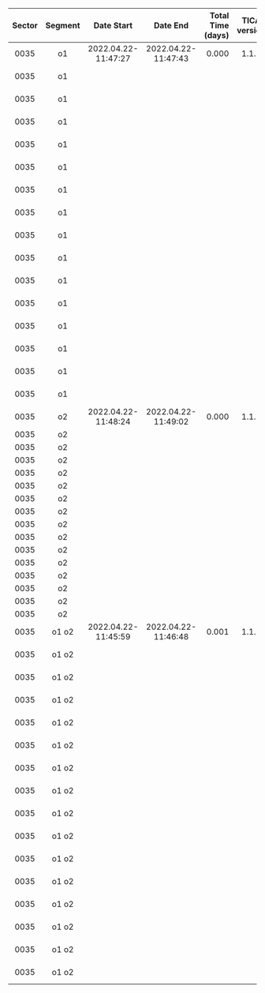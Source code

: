 |                             Sector|                            Segment|                         Date Start|                           Date End|                  Total Time (days)|                       TICA version|                     Python version|                               Host|                  conda Environment|                                CCD|                 TICA Runtime (sec)|                            N_cores|                 WCS2 Runtime (sec)|                            N_cores|        Frac_of_FFIs >0.95Ref_Stars|                  AvgFrac Ref_Stars|           AvgFit Residual (arcsec)|            AvgFit Residual (pixel)|                 Flexible Apertures|                            Ref_FIN|                 WCS1 Runtime (sec)|                            N_cores|                           Wing FAC|                       Contrast FAC|                         NRef_Stars|                     Ref_Star Tmags|                       N_Trim_Stars|      Ref_Bright Residuals (arcsec)|
|:---:|:---:|:---:|:---:|---:|:---:|:---:|:---:|:---:|:---:|---:|---:|---:|---:|---:|---:|---:|---:|---:|:---:|---:|---:|:---:|:---:|---:|:---:|---:|---:|
|0035|                                o1 |                2022.04.22-11:47:27|                2022.04.22-11:47:43|                              0.000|                              1.1.1|                             3.10.0|                       roci.mit.edu|                       tica_develop|                          cam1_ccd1|                               2.56|                                 10|                              12.79|                                  1|0.92|0.99|0.898|0.04|                              fixed|                           00149615|                             236.20|                                  1|                                0.9|                                3.5|                                975|7.51-11.78|                                 25|                              1.016|
|0035|                                o1 |                                   |                                   |                                   |                                   |                                   |                                   |                                   |                          cam1_ccd2|                                   |                                   |                              13.29|                                  1|0.85|0.98|0.932|0.05|                              fixed|                             151.10|                                  1|                                0.9|                                3.5|                                983|7.50-11.66|                                 17|                              0.985|
|0035|                                o1 |                                   |                                   |                                   |                                   |                                   |                                   |                                   |                          cam1_ccd3|                                   |                                   |                              12.76|                                  1|0.85|0.98|0.857|0.04|                              fixed|                             130.55|                                  1|                                0.9|                                3.5|                                979|7.50-11.18|                                 14|                              0.921|
|0035|                                o1 |                                   |                                   |                                   |                                   |                                   |                                   |                                   |                          cam1_ccd4|                                   |                                   |                              12.85|                                  1|0.92|0.99|0.941|0.05|                              fixed|                             127.58|                                  1|                                0.9|                                3.5|                                970|7.52-11.93|                                 24|                              1.007|
|0035|                                o1 |                                   |                                   |                                   |                                   |                                   |                                   |                                   |                          cam2_ccd1|                               2.68|                                 10|                              12.91|                                  1|0.82|0.95|1.573|0.08|                              fixed|                             745.95|                                  1|                                0.9|                                3.5|                                918|7.50-11.87|                                 82|                              1.519|
|0035|                                o1 |                                   |                                   |                                   |                                   |                                   |                                   |                                   |                          cam2_ccd2|                                   |                                   |                              12.67|                                  1|0.01|0.83|1.670|0.08|                              fixed|                             578.78|                                  1|                                0.9|                                3.5|                                937|7.51-11.95|                                 63|                              1.611|
|0035|                                o1 |                                   |                                   |                                   |                                   |                                   |                                   |                                   |                          cam2_ccd3|                                   |                                   |                              12.90|                                  1|0.37|0.95|1.105|0.05|                              fixed|                             236.90|                                  1|                                0.9|                                3.5|                                965|7.50-11.76|                                 35|                              1.160|
|0035|                                o1 |                                   |                                   |                                   |                                   |                                   |                                   |                                   |                          cam2_ccd4|                                   |                                   |                              12.98|                                  1|0.94|0.99|1.051|0.05|                              fixed|                             313.11|                                  1|                                0.9|                                3.5|                                962|7.50-11.82|                                 38|                              1.128|
|0035|                                o1 |                                   |                                   |                                   |                                   |                                   |                                   |                                   |                          cam3_ccd1|                               2.73|                                 10|                              12.90|                                  1|0.94|0.97|1.588|0.08|                              fixed|                             793.52|                                  1|                                0.9|                                3.5|                                909|7.51-11.99|                                 91|                              1.517|
|0035|                                o1 |                                   |                                   |                                   |                                   |                                   |                                   |                                   |                          cam3_ccd2|                                   |                                   |                              13.26|                                  1|0.94|0.96|1.656|0.08|                              fixed|                             730.48|                                  1|                                0.9|                                3.5|                                923|7.50-11.98|                                 77|                              1.627|
|0035|                                o1 |                                   |                                   |                                   |                                   |                                   |                                   |                                   |                          cam3_ccd3|                                   |                                   |                              12.81|                                  1|0.94|0.98|1.271|0.06|                              fixed|                             434.95|                                  1|                                0.9|                                3.5|                                945|7.51-11.94|                                 55|                              1.296|
|0035|                                o1 |                                   |                                   |                                   |                                   |                                   |                                   |                                   |                          cam3_ccd4|                                   |                                   |                              13.02|                                  1|0.95|0.99|1.449|0.07|                              fixed|                             662.62|                                  1|                                0.9|                                3.5|                                927|7.50-11.82|                                 73|                              1.426|
|0035|                                o1 |                                   |                                   |                                   |                                   |                                   |                                   |                                   |                          cam4_ccd1|                               2.64|                                 10|                              12.71|                                  1|0.96|0.99|1.055|0.05|                              fixed|                             328.72|                                  1|                                0.9|                                3.5|                                960|7.51-11.63|                                 40|                              1.132|
|0035|                                o1 |                                   |                                   |                                   |                                   |                                   |                                   |                                   |                          cam4_ccd2|                                   |                                   |                              12.87|                                  1|0.94|0.99|0.877|0.04|                              fixed|                             220.90|                                  1|                                0.9|                                3.5|                                954|7.50-11.99|                                 46|                              0.982|
|0035|                                o1 |                                   |                                   |                                   |                                   |                                   |                                   |                                   |                          cam4_ccd3|                                   |                                   |                              13.54|                                  1|0.91|0.99|0.907|0.04|                              fixed|                             244.19|                                  1|                                0.9|                                3.5|                                983|7.50-11.85|                                 17|                              0.967|
|0035|                                o1 |                                   |                                   |                                   |                                   |                                   |                                   |                                   |                          cam4_ccd4|                                   |                                   |                              13.02|                                  1|0.92|0.99|0.964|0.05|                              fixed|                             367.58|                                  1|                                0.9|                                3.5|                                958|7.51-11.95|                                 37|                              1.108|
|0035|                                o2 |                2022.04.22-11:48:24|                2022.04.22-11:49:02|                              0.000|                              1.1.1|                             3.10.0|                       roci.mit.edu|                       tica_develop|                          cam1_ccd1|                               8.26|                                 10|                              12.79|                                  1|0.92|0.99|0.898|0.04|                              fixed|                                   |                                   |                                   |                                   |                                   |                                   |                                   |                                   |                                   |
|0035|                                o2 |                                   |                                   |                                   |                                   |                                   |                                   |                                   |                          cam1_ccd2|                                   |                                   |                              13.29|                                  1|0.85|0.98|0.932|0.05|                              fixed|                                   |                                   |                                   |                                   |                                   |                                   |                                   |                                   |                                   |
|0035|                                o2 |                                   |                                   |                                   |                                   |                                   |                                   |                                   |                          cam1_ccd3|                                   |                                   |                              12.76|                                  1|0.85|0.98|0.857|0.04|                              fixed|                                   |                                   |                                   |                                   |                                   |                                   |                                   |                                   |                                   |
|0035|                                o2 |                                   |                                   |                                   |                                   |                                   |                                   |                                   |                          cam1_ccd4|                                   |                                   |                              12.85|                                  1|0.92|0.99|0.941|0.05|                              fixed|                                   |                                   |                                   |                                   |                                   |                                   |                                   |                                   |                                   |
|0035|                                o2 |                                   |                                   |                                   |                                   |                                   |                                   |                                   |                          cam2_ccd1|                               8.01|                                 10|                              12.91|                                  1|0.82|0.95|1.573|0.08|                              fixed|                                   |                                   |                                   |                                   |                                   |                                   |                                   |                                   |                                   |
|0035|                                o2 |                                   |                                   |                                   |                                   |                                   |                                   |                                   |                          cam2_ccd2|                                   |                                   |                              12.67|                                  1|0.01|0.83|1.670|0.08|                              fixed|                                   |                                   |                                   |                                   |                                   |                                   |                                   |                                   |                                   |
|0035|                                o2 |                                   |                                   |                                   |                                   |                                   |                                   |                                   |                          cam2_ccd3|                                   |                                   |                              12.90|                                  1|0.37|0.95|1.105|0.05|                              fixed|                                   |                                   |                                   |                                   |                                   |                                   |                                   |                                   |                                   |
|0035|                                o2 |                                   |                                   |                                   |                                   |                                   |                                   |                                   |                          cam2_ccd4|                                   |                                   |                              12.98|                                  1|0.94|0.99|1.051|0.05|                              fixed|                                   |                                   |                                   |                                   |                                   |                                   |                                   |                                   |                                   |
|0035|                                o2 |                                   |                                   |                                   |                                   |                                   |                                   |                                   |                          cam3_ccd1|                               7.86|                                 10|                              12.90|                                  1|0.94|0.97|1.588|0.08|                              fixed|                                   |                                   |                                   |                                   |                                   |                                   |                                   |                                   |                                   |
|0035|                                o2 |                                   |                                   |                                   |                                   |                                   |                                   |                                   |                          cam3_ccd2|                                   |                                   |                              13.26|                                  1|0.94|0.96|1.656|0.08|                              fixed|                                   |                                   |                                   |                                   |                                   |                                   |                                   |                                   |                                   |
|0035|                                o2 |                                   |                                   |                                   |                                   |                                   |                                   |                                   |                          cam3_ccd3|                                   |                                   |                              12.81|                                  1|0.94|0.98|1.271|0.06|                              fixed|                                   |                                   |                                   |                                   |                                   |                                   |                                   |                                   |                                   |
|0035|                                o2 |                                   |                                   |                                   |                                   |                                   |                                   |                                   |                          cam3_ccd4|                                   |                                   |                              13.02|                                  1|0.95|0.99|1.449|0.07|                              fixed|                                   |                                   |                                   |                                   |                                   |                                   |                                   |                                   |                                   |
|0035|                                o2 |                                   |                                   |                                   |                                   |                                   |                                   |                                   |                          cam4_ccd1|                               8.26|                                 10|                              12.71|                                  1|0.96|0.99|1.055|0.05|                              fixed|                                   |                                   |                                   |                                   |                                   |                                   |                                   |                                   |                                   |
|0035|                                o2 |                                   |                                   |                                   |                                   |                                   |                                   |                                   |                          cam4_ccd2|                                   |                                   |                              12.87|                                  1|0.94|0.99|0.877|0.04|                              fixed|                                   |                                   |                                   |                                   |                                   |                                   |                                   |                                   |                                   |
|0035|                                o2 |                                   |                                   |                                   |                                   |                                   |                                   |                                   |                          cam4_ccd3|                                   |                                   |                              13.54|                                  1|0.91|0.99|0.907|0.04|                              fixed|                                   |                                   |                                   |                                   |                                   |                                   |                                   |                                   |                                   |
|0035|                                o2 |                                   |                                   |                                   |                                   |                                   |                                   |                                   |                          cam4_ccd4|                                   |                                   |                              13.02|                                  1|0.92|0.99|0.964|0.05|                              fixed|                                   |                                   |                                   |                                   |                                   |                                   |                                   |                                   |                                   |
|0035|                             o1 o2 |                2022.04.22-11:45:59|                2022.04.22-11:46:48|                              0.001|                              1.1.1|                             3.10.0|                       roci.mit.edu|                       tica_develop|                          cam1_ccd1|                              10.84|                                 10|                              12.79|                                  1|0.92|0.99|0.898|0.04|                              fixed|                           00149615|                             236.20|                                  1|                                0.9|                                3.5|                                975|7.51-11.78|                                 25|                              1.016|
|0035|                             o1 o2 |                                   |                                   |                                   |                                   |                                   |                                   |                                   |                          cam1_ccd2|                                   |                                   |                              13.29|                                  1|0.85|0.98|0.932|0.05|                              fixed|                             151.10|                                  1|                                0.9|                                3.5|                                983|7.50-11.66|                                 17|                              0.985|
|0035|                             o1 o2 |                                   |                                   |                                   |                                   |                                   |                                   |                                   |                          cam1_ccd3|                                   |                                   |                              12.76|                                  1|0.85|0.98|0.857|0.04|                              fixed|                             130.55|                                  1|                                0.9|                                3.5|                                979|7.50-11.18|                                 14|                              0.921|
|0035|                             o1 o2 |                                   |                                   |                                   |                                   |                                   |                                   |                                   |                          cam1_ccd4|                                   |                                   |                              12.85|                                  1|0.92|0.99|0.941|0.05|                              fixed|                             127.58|                                  1|                                0.9|                                3.5|                                970|7.52-11.93|                                 24|                              1.007|
|0035|                             o1 o2 |                                   |                                   |                                   |                                   |                                   |                                   |                                   |                          cam2_ccd1|                              10.33|                                 10|                              12.91|                                  1|0.82|0.95|1.573|0.08|                              fixed|                             745.95|                                  1|                                0.9|                                3.5|                                918|7.50-11.87|                                 82|                              1.519|
|0035|                             o1 o2 |                                   |                                   |                                   |                                   |                                   |                                   |                                   |                          cam2_ccd2|                                   |                                   |                              12.67|                                  1|0.01|0.83|1.670|0.08|                              fixed|                             578.78|                                  1|                                0.9|                                3.5|                                937|7.51-11.95|                                 63|                              1.611|
|0035|                             o1 o2 |                                   |                                   |                                   |                                   |                                   |                                   |                                   |                          cam2_ccd3|                                   |                                   |                              12.90|                                  1|0.37|0.95|1.105|0.05|                              fixed|                             236.90|                                  1|                                0.9|                                3.5|                                965|7.50-11.76|                                 35|                              1.160|
|0035|                             o1 o2 |                                   |                                   |                                   |                                   |                                   |                                   |                                   |                          cam2_ccd4|                                   |                                   |                              12.98|                                  1|0.94|0.99|1.051|0.05|                              fixed|                             313.11|                                  1|                                0.9|                                3.5|                                962|7.50-11.82|                                 38|                              1.128|
|0035|                             o1 o2 |                                   |                                   |                                   |                                   |                                   |                                   |                                   |                          cam3_ccd1|                              10.93|                                 10|                              12.90|                                  1|0.94|0.97|1.588|0.08|                              fixed|                             793.52|                                  1|                                0.9|                                3.5|                                909|7.51-11.99|                                 91|                              1.517|
|0035|                             o1 o2 |                                   |                                   |                                   |                                   |                                   |                                   |                                   |                          cam3_ccd2|                                   |                                   |                              13.26|                                  1|0.94|0.96|1.656|0.08|                              fixed|                             730.48|                                  1|                                0.9|                                3.5|                                923|7.50-11.98|                                 77|                              1.627|
|0035|                             o1 o2 |                                   |                                   |                                   |                                   |                                   |                                   |                                   |                          cam3_ccd3|                                   |                                   |                              12.81|                                  1|0.94|0.98|1.271|0.06|                              fixed|                             434.95|                                  1|                                0.9|                                3.5|                                945|7.51-11.94|                                 55|                              1.296|
|0035|                             o1 o2 |                                   |                                   |                                   |                                   |                                   |                                   |                                   |                          cam3_ccd4|                                   |                                   |                              13.02|                                  1|0.95|0.99|1.449|0.07|                              fixed|                             662.62|                                  1|                                0.9|                                3.5|                                927|7.50-11.82|                                 73|                              1.426|
|0035|                             o1 o2 |                                   |                                   |                                   |                                   |                                   |                                   |                                   |                          cam4_ccd1|                              10.56|                                 10|                              12.71|                                  1|0.96|0.99|1.055|0.05|                              fixed|                             328.72|                                  1|                                0.9|                                3.5|                                960|7.51-11.63|                                 40|                              1.132|
|0035|                             o1 o2 |                                   |                                   |                                   |                                   |                                   |                                   |                                   |                          cam4_ccd2|                                   |                                   |                              12.87|                                  1|0.94|0.99|0.877|0.04|                              fixed|                             220.90|                                  1|                                0.9|                                3.5|                                954|7.50-11.99|                                 46|                              0.982|
|0035|                             o1 o2 |                                   |                                   |                                   |                                   |                                   |                                   |                                   |                          cam4_ccd3|                                   |                                   |                              13.54|                                  1|0.91|0.99|0.907|0.04|                              fixed|                             244.19|                                  1|                                0.9|                                3.5|                                983|7.50-11.85|                                 17|                              0.967|
|0035|                             o1 o2 |                                   |                                   |                                   |                                   |                                   |                                   |                                   |                          cam4_ccd4|                                   |                                   |                              13.02|                                  1|0.92|0.99|0.964|0.05|                              fixed|                             367.58|                                  1|                                0.9|                                3.5|                                958|7.51-11.95|                                 37|                              1.108|
